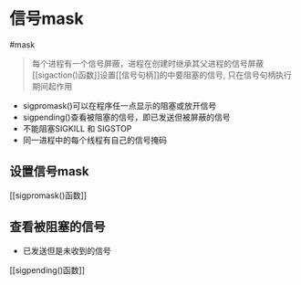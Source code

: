 # 信号mask

#mask

> 每个进程有一个信号屏蔽，进程在创建时继承其父进程的信号屏蔽
 [[sigaction()函数]]设置[[信号句柄]]的中要阻塞的信号, 只在信号句柄执行期间起作用
- sigpromask()可以在程序任一点显示的阻塞或放开信号
- sigpending()查看被阻塞的信号，即已发送但被屏蔽的信号
- 不能阻塞SIGKILL 和 SIGSTOP
- 同一进程中的每个线程有自己的信号掩码

## 设置信号mask

[[sigpromask()函数]]

## 查看被阻塞的信号

- 已发送但是未收到的信号

[[sigpending()函数]]
